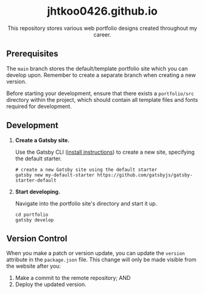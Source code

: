 <h1 align="center">jhtkoo0426.github.io</h1>
<p align="center">This repository stores various web portfolio designs created throughout my career.</p>

## Prerequisites
The `main` branch stores the default/template portfolio site which you can develop upon. Remember to create a separate branch when creating a new version.

Before starting your development, ensure that there exists a `portfolio/src` directory within the project, which should contain all template files and fonts required for development.

## Development

1.  **Create a Gatsby site.**

    Use the Gatsby CLI ([install instructions](https://www.gatsbyjs.com/docs/tutorial/getting-started/part-0/#gatsby-cli)) to create a new site, specifying the default starter.

    ```shell
    # create a new Gatsby site using the default starter
    gatsby new my-default-starter https://github.com/gatsbyjs/gatsby-starter-default
    ```

1.  **Start developing.**

    Navigate into the portfolio site's directory and start it up.

    ```shell
    cd portfolio
    gatsby develop
    ```

## Version Control
When you make a patch or version update, you can update the `version` attribute in the `package.json` file. This change will only be made visible from the website after you:
1. Make a commit to the remote repository; AND 
2. Deploy the updated version.